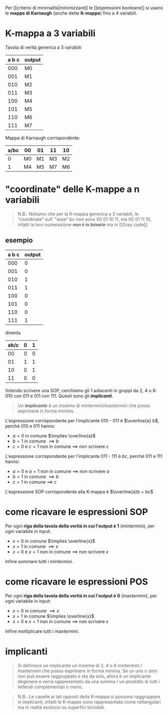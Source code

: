 Per [[criterio di minimalità|minimizzare]] le [[espressioni booleane]] si usano le **mappe di Karnaugh** (anche dette **K-mappe**) fino a 4 variabili.
# K-mappa a 3 variabili
Tavola di verità generica a 3 variabili:

| a b c | output |
| ----- | ------ |
| 000   | M0     |
| 001   | M1     |
| 010   | M2     |
| 011   | M3     |
| 100   | M4     |
| 101   | M5     |
| 110   | M6     |
| 111   | M7     |

Mappa di Karnaugh corrispondente:

| a/bc | 00  | 01  | 11  | 10  |
| ---- | --- | --- | --- | --- |
| 0    | M0  | M1  | M3  | M2  |
| 1    | M4  | M5  | M7  | M6  |
# "coordinate" delle K-mappe a n variabili

>N.B.: Notiamo che per la K-mappa generica a 3 variabili, le "coordinate" sull' "asse" bc non sono 00 01 10 11, ma 00 01 11 10, infatti la loro numerazione ***non è in binario*** ma in [[Gray code]].
## esempio
| a b c | output |
| ----- | ------ |
| 000   | 0      |
| 001   | 0      |
| 010   | 1      |
| 011   | 1      |
| 100   | 0      |
| 101   | 0      |
| 110   | 0      |
| 111   | 1      |
diventa

| ab/c | 0   | 1   |
| ---- | --- | --- |
| 00   | 0   | 0   |
| 01   | 1   | 1   |
| 10   | 0   | 1   |
| 11   | 0   | 0   |
Volendo scrivere una SOP, cerchiamo gli 1 adiacenti in gruppi da 2, 4 o 8: 010 con 011 e 011 con 111. Questi sono gli ***implicanti***.

> Un ***implicante*** è un insieme di mintermini/maxtermini che posso esprimere in forma minima.  

L'espressione corrispondente per l'implicante 010 - 011 è $\overline{a} b$, perché 010 e 011 hanno:
- $a=0$ in comune $\implies \overline{a}$
- $b=1$ in comune $\implies b$
- $c=0$ e $c=1$ non in comune $\implies$ non scrivere $c$

L'espressione corrispondente per l'implicante 011 - 111 è $bc$, perché 011 e 111 hanno:
- $a=0$ e $a=1$ non in comune $\implies$ non scrivere $a$
- $b=1$ in comune $\implies b$
- $c=1$ in comune $\implies$ $c$

L'espressione SOP corrispondente alla K-mappa è $\overline{a}b + bc$

# come ricavare le espressioni SOP

Per ogni **riga della tavola della verità in cui l'output è 1** (mintermini), per ogni variabile in input:
- $x=0$ in comune $\implies \overline{x}$
- $x=1$ in comune $\implies x$
- $x=0$ e $x=1$ non in comune $\implies$ non scrivere $x$

Infine sommare tutti i mintermini.
# come ricavare le espressioni POS
Per ogni **riga della tavola della verità in cui l'output è 0** (maxtermini), per ogni variabile in input:
- $x=0$ in comune $\implies x$
- $x=1$ in comune $\implies \overline{x}$
- $x=0$ e $x=1$ non in comune $\implies$ non scrivere $x$

Infine moltiplicare tutti i maxtermini.
# implicanti
> Si definisce un implicante un insieme di 2, 4 o 8 mintermini / maxtermini che posso esprimere in forma minima. Se un uno o zero non può essere raggruppato e sta da solo, allora è un implicante degenere e verrà rappresentato da una somma / un prodotto di tutti i letterali complementati o meno.

>N.B.: Le caselle ai lati opposti della K-mappa si possono raggruppare in implicanti, infatti le K-mappe sono rappresentate come rettangolari ma in realtà esistono su superfici toroidali.